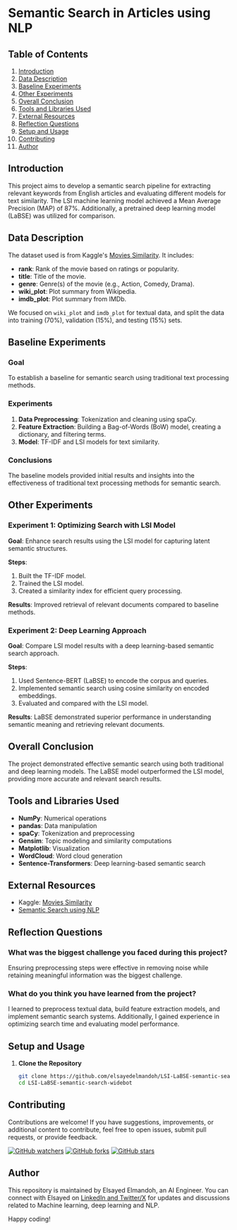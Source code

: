 # Semantic Search in Articles using NLP

## Table of Contents

1. [Introduction](#introduction)
2. [Data Description](#data-description)
3. [Baseline Experiments](#baseline-experiments)
4. [Other Experiments](#other-experiments)
5. [Overall Conclusion](#overall-conclusion)
6. [Tools and Libraries Used](#tools-and-libraries-used)
7. [External Resources](#external-resources)
8. [Reflection Questions](#reflection-questions)
9. [Setup and Usage](#setup-and-usage)
10. [Contributing](#contributing)
11. [Author](#author)


## Introduction

This project aims to develop a semantic search pipeline for extracting relevant keywords from English articles and evaluating different models for text similarity. The LSI machine learning model achieved a Mean Average Precision (MAP) of 87%. Additionally, a pretrained deep learning model (LaBSE) was utilized for comparison.

## Data Description

The dataset used is from Kaggle's [Movies Similarity](https://www.kaggle.com/datasets/devendra45/movies-similarity). It includes:
- **rank**: Rank of the movie based on ratings or popularity.
- **title**: Title of the movie.
- **genre**: Genre(s) of the movie (e.g., Action, Comedy, Drama).
- **wiki_plot**: Plot summary from Wikipedia.
- **imdb_plot**: Plot summary from IMDb.

We focused on `wiki_plot` and `imdb_plot` for textual data, and split the data into training (70%), validation (15%), and testing (15%) sets.

## Baseline Experiments

### Goal
To establish a baseline for semantic search using traditional text processing methods.

### Experiments
1. **Data Preprocessing**: Tokenization and cleaning using spaCy.
2. **Feature Extraction**: Building a Bag-of-Words (BoW) model, creating a dictionary, and filtering terms.
3. **Model**: TF-IDF and LSI models for text similarity.

### Conclusions
The baseline models provided initial results and insights into the effectiveness of traditional text processing methods for semantic search.

## Other Experiments

### Experiment 1: Optimizing Search with LSI Model
**Goal**: Enhance search results using the LSI model for capturing latent semantic structures.

**Steps**:
1. Built the TF-IDF model.
2. Trained the LSI model.
3. Created a similarity index for efficient query processing.

**Results**: Improved retrieval of relevant documents compared to baseline methods.

### Experiment 2: Deep Learning Approach
**Goal**: Compare LSI model results with a deep learning-based semantic search approach.

**Steps**:
1. Used Sentence-BERT (LaBSE) to encode the corpus and queries.
2. Implemented semantic search using cosine similarity on encoded embeddings.
3. Evaluated and compared with the LSI model.

**Results**: LaBSE demonstrated superior performance in understanding semantic meaning and retrieving relevant documents.

## Overall Conclusion

The project demonstrated effective semantic search using both traditional and deep learning models. The LaBSE model outperformed the LSI model, providing more accurate and relevant search results.

## Tools and Libraries Used

- **NumPy**: Numerical operations
- **pandas**: Data manipulation
- **spaCy**: Tokenization and preprocessing
- **Gensim**: Topic modeling and similarity computations
- **Matplotlib**: Visualization
- **WordCloud**: Word cloud generation
- **Sentence-Transformers**: Deep learning-based semantic search

## External Resources

- Kaggle: [Movies Similarity](https://www.kaggle.com/datasets/devendra45/movies-similarity)
- [Semantic Search using NLP](https://medium.com/analytics-vidhya/semantic-search-engine-using-nlp-cec19e8cfa7e)

## Reflection Questions

### What was the biggest challenge you faced during this project?
Ensuring preprocessing steps were effective in removing noise while retaining meaningful information was the biggest challenge.

### What do you think you have learned from the project?
I learned to preprocess textual data, build feature extraction models, and implement semantic search systems. Additionally, I gained experience in optimizing search time and evaluating model performance.

## Setup and Usage

1. **Clone the Repository**
   ```bash
   git clone https://github.com/elsayedelmandoh/LSI-LaBSE-semantic-search-widebot.git
   cd LSI-LaBSE-semantic-search-widebot
   ```
   
## Contributing

Contributions are welcome! If you have suggestions, improvements, or additional content to contribute, feel free to open issues, submit pull requests, or provide feedback. 

[![GitHub watchers](https://img.shields.io/github/watchers/elsayedelmandoh/naive-bayes-LSTM-for-sentiment-analysis-NLP-widebot.svg?style=social&label=Watch)](https://GitHub.com/elsayedelmandoh/naive-bayes-LSTM-for-sentiment-analysis-NLP-widebot/watchers/?WT.mc_id=academic-105485-koreyst)
[![GitHub forks](https://img.shields.io/github/forks/elsayedelmandoh/naive-bayes-LSTM-for-sentiment-analysis-NLP-widebot.svg?style=social&label=Fork)](https://GitHub.com/elsayedelmandoh/naive-bayes-LSTM-for-sentiment-analysis-NLP-widebot/network/?WT.mc_id=academic-105485-koreyst)
[![GitHub stars](https://img.shields.io/github/stars/elsayedelmandoh/naive-bayes-LSTM-for-sentiment-analysis-NLP-widebot.svg?style=social&label=Star)](https://GitHub.com/elsayedelmandoh/naive-bayes-LSTM-for-sentiment-analysis-NLP-widebot/stargazers/?WT.mc_id=academic-105485-koreyst)

## Author

This repository is maintained by Elsayed Elmandoh, an AI Engineer. You can connect with Elsayed on [LinkedIn and Twitter/X](https://linktr.ee/elsayedelmandoh) for updates and discussions related to Machine learning, deep learning and NLP.

Happy coding!

